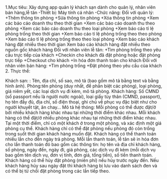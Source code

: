 1.Mục tiêu: Xây dựng app quản lý khách sạn dành cho quản lý, nhân viên bán hàng,lễ tân
-Thiết bị: Máy tính cá nhân
-Chức năng:
Đối với quản lý:
+Thêm thông tin phòng
+Sửa thông tin phòng
+Xóa thông tin phòng
+Xem các báo cáo doanh thu theo thời gian
+Xem các báo cáo doanh thu theo phòng
+Xem các báo cáo doanh thu theo loại phòng
+Xem báo cáo tỉ lệ phòng trống theo thời gian
+Xem báo cáo tỉ lệ phòng trống theo theo phòng
+Xem báo cáo tỉ lệ phòng trống theo theo loại phòng
+Xem báo cáo khách hàng đặt nhiều theo thời gian
Xem báo cáo khách hàng đặt nhiều theo nguồn gốc khách hàng
Đối với nhân viên lễ tân:
+Tìm phòng trống theo yêu cầu trực tiếp của khách
+Checkin cho khách đã đặt phòng hoặc đặt phòng trực tiếp
+Checkout cho khách
+In hóa đơn thanh toán cho khách
Đối với nhân viên bán hàng:
+Tìm phòng trống
+Đặt phòng theo yêu cầu của khách
2. Thực thể:

Khách sạn: : Tên, địa chỉ, số sao, mô tả (bao gồm mô tả bằng text và bằng hình ảnh).
Phòng:tên phòng (duy nhất, để phân biệt các phòng), loại phòng, giá niêm yết, các loại dịch vụ đi kèm, mô tả phòng.
Khách hàng: Số CMND (số passport nếu là người nước ngoài), loại giấy tùy thân (CMND, passport), họ tên đầy đủ, địa chỉ, số điện thoại, ghi chú về phục vụ đặc biệt như cho người khuyết tật, ăn chay...
Mô tả hệ thóng:
Mỗi phòng có thể được đặt/ở bởi nhiều khách hàng khác nhau tại những thời điểm khác nhau.
Mỗi khách hàng có thể đặt/ở nhiều phòng khác nhau tại những thời điểm khác nhau.
Tại một thời điểm, chỉ có một khách ở trong một phòng, và xác định một giá phòng cụ thể.
Khách hàng chỉ có thể đặt phòng nếu phòng đó còn trống trong suốt thời gian khách hàng muốn đặt.
Khách hàng có thể thanh toán nhiều lần cho đến ngày trả phòng.
Mỗi lần thanh toán, lễ tân sẽ in hóa đơn cho lần thanh toán đó bao gồm các thông tin: họ tên và địa chỉ khách hàng, số phòng, ngày đến, ngày đi, giá phòng, các dịch vụ đi kèm (mỗi dịch vụ bao gồm tên dịch vụ, đơn vị tính, đơn giá, tổng tiền), số tiền thanh toán.
Khách hàng có thể hủy đặt phòng (miên phí) nếu hủy trước ngày đến. Nếu khách hàng hủy sau ngày đặt thì khách hàng bị lưu vào danh sách đen và có thể bị từ chối đặt phòng trong các lần tiếp theo.
